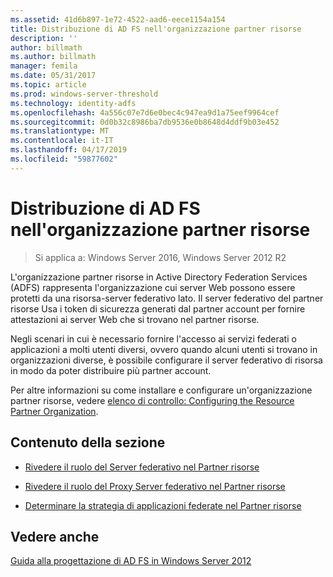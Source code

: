 ```yaml
---
ms.assetid: 41d6b897-1e72-4522-aad6-eece1154a154
title: Distribuzione di AD FS nell'organizzazione partner risorse
description: ''
author: billmath
ms.author: billmath
manager: femila
ms.date: 05/31/2017
ms.topic: article
ms.prod: windows-server-threshold
ms.technology: identity-adfs
ms.openlocfilehash: 4a556c07e7d6e0bec4c947ea9d1a75eef9964cef
ms.sourcegitcommit: 0d0b32c8986ba7db9536e0b8648d4ddf9b03e452
ms.translationtype: MT
ms.contentlocale: it-IT
ms.lasthandoff: 04/17/2019
ms.locfileid: "59877602"
---
```

# <a name="deploying-ad-fs-in-the-resource-partner-organization"></a>Distribuzione di AD FS nell'organizzazione partner risorse

>Si applica a: Windows Server 2016, Windows Server 2012 R2

L'organizzazione partner risorse in Active Directory Federation Services \(ADFS\) rappresenta l'organizzazione cui server Web possono essere protetti da una risorsa\-server federativo lato. Il server federativo del partner risorse Usa i token di sicurezza generati dal partner account per fornire attestazioni ai server Web che si trovano nel partner risorse.  
  
Negli scenari in cui è necessario fornire l'accesso ai servizi federati o applicazioni a molti utenti diversi, ovvero quando alcuni utenti si trovano in organizzazioni diverse, è possibile configurare il server federativo di risorsa in modo da poter distribuire più partner account.  
  
Per altre informazioni su come installare e configurare un'organizzazione partner risorse, vedere [elenco di controllo: Configuring the Resource Partner Organization](../../ad-fs/deployment/Checklist--Configuring-the-Resource-Partner-Organization.md).  
  
## <a name="in-this-section"></a>Contenuto della sezione  
  
-   [Rivedere il ruolo del Server federativo nel Partner risorse](Review-the-Role-of-the-Federation-Server-in-the-Resource-Partner.md)  
  
-   [Rivedere il ruolo del Proxy Server federativo nel Partner risorse](Review-the-Role-of-the-Federation-Server-Proxy-in-the-Resource-Partner.md)  
  
-   [Determinare la strategia di applicazioni federate nel Partner risorse](Determine-Your-Federated-Application-Strategy-in-the-Resource-Partner.md)  
  

## <a name="see-also"></a>Vedere anche
[Guida alla progettazione di AD FS in Windows Server 2012](AD-FS-Design-Guide-in-Windows-Server-2012.md)
